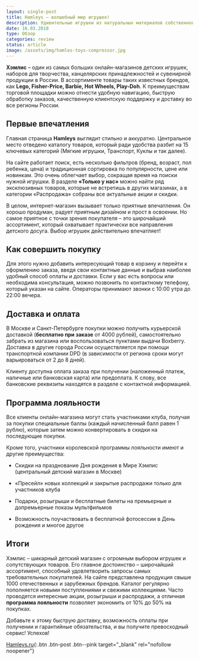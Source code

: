 ```yaml
---
layout: single-post
title: Hamleys – волшебный мир игрушек!
description: Удивительные игрушки из натуральных материалов собственного производства. Именно о таком интернет-магазине мы расскажем сегодня. Родители, тут эксклюзивные игрушки.
date: 16.03.2018
type: Обзор
categories: review
status: article
image: /assets/img/hamles-toys-compressor.jpg
---
```


<div class="post-block">

**Хэмлис** – один из самых больших онлайн-магазинов детских игрушек, наборов для творчества, канцелярских принадлежностей и сувенирной продукции в России. В ассортименте товары таких известных брендов, как **Lego, Fisher-Price, Barbie, Hot Wheels, Play-Doh**. К преимуществам торговой площадки можно отнести удобную навигацию, быструю обработку заказов, качественную клиентскую поддержку и доставку во все регионы России.

## Первые впечатления

Главная страница **Hamleys** выглядит стильно и аккуратно. Центральное место отведено каталогу товаров, который ради удобства разбит на 15 ключевых категорий (Мягкие игрушки, Транспорт, Куклы и так далее).

На сайте работает поиск, есть несколько фильтров (бренд, возраст, пол ребенка, цена) и традиционная сортировка по популярности, цене или новинкам. Это очень облегчает выбор, сокращая время на поиски нужной игрушки. В разделе **«Только у нас»** можно найти ряд эксклюзивных товаров, которые не встретишь в других магазинах, а в категории «Распродажа» собраны все актуальные акции и скидки.

В целом, интернет-магазин вызывает только приятные впечатления. Он хорошо продуман, радует приятным дизайном и прост в освоении. Но самое приятное с точки зрения покупателя – это широчайший ассортимент, который охватывает практически все направления детского досуга. Выбор игрушек действительно впечатляет!

## Как совершить покупку

Для этого нужно добавить интересующий товар в корзину и перейти к оформлению заказа, введя свои контактные данные и выбрав наиболее удобный способ оплаты и доставки. Если у вас есть вопросы или необходима консультация, можно позвонить по контактному телефону, который указан на сайте. Операторы принимают звонки с 10:00 утра до 22:00 вечера.

## Доставка и оплата

В Москве и Санкт-Петербурге покупки можно получить курьерской доставкой (**бесплатно при заказе** от 4000 рублей), самостоятельно забрать из магазина или воспользоваться пунктами выдачи Boxberry. Доставка в другие города России осуществляется при помощи транспортной компании DPD (в зависимости от региона сроки могут варьироваться от 2 до 8 дней).

Клиенту доступна оплата заказа при получении (наложенный платеж, наличные или банковская карта) или предоплата. К слову, все банковские реквизиты находятся в разделе с контактной информацией.

## Программа лояльности

Все клиенты онлайн-магазина могут стать участниками клуба, получая за покупки специальные баллы (каждый начисленный балл равен 1 рублю), которые затем можно конвертировать в скидки на последующие покупки.

Кроме того, участники королевской программы лояльности имеют и другие преимущества:

- Скидки на празднование Дня рождения в Мире Хэмлис (центральный детский магазин в Москве)

- «Пресейл» новых коллекций и закрытые распродажи только для участников клуба

- Подарки, розыгрыши и бесплатные билеты на премьерные и допремьерные показы мультфильмов

- Возможность поучаствовать в бесплатной фотосессии в День рождения и многое другое

## Итоги

Хэмлис – шикарный детский магазин с огромным выбором игрушек и сопутствующих товаров. Его главное достоинство – широчайший ассортимент, способный удовлетворить запросы самых требовательных покупателей. На сайте представлена продукция свыше 1000 отечественных и зарубежных брендов. Каталог регулярно пополняется новыми поступлениями и свежими коллекциями. Часто проводятся интересные акции, розыгрыши и распродажи, а отличная **программа лояльности** позволяет экономить от 10% до 50% на покупках. 

Добавьте к этому быструю доставку, возможность оплаты при получении и гарантийные обязательства, и вы получите превосходный сервис! Успехов!

[Hamleys.ru](https://hamleys.ru/){:.btn .btn-post .btn--pink target="_blank" rel="nofollow noopener"}

</div><!-- /.post-block -->